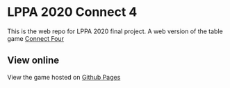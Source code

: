 # LPPA 2020 Connect 4

This is the web repo for LPPA 2020 final project. A web version of the table game [Connect Four](https://en.wikipedia.org/wiki/Connect_Four)

## View online
View the game hosted on [Github Pages](https://ivano9.github.io/lppa-class-conect4/)
